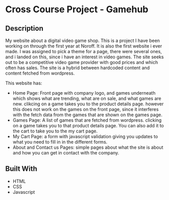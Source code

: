 
# Cross Course Project - Gamehub

## Description

My website about a digital video game shop. This is a project I have been working on through the first year at Noroff. It is also the first website i ever made. I was assigned to pick a theme for a page, there were several ones, and i landed on this, since i have an interest in video games. The site seeks out to be a competitive video game provider with good prices and which often has sales. The site is a hybrid between hardcoded content and content fetched from wordpress.

This website has:
- Home Page: Front page with company logo, and games underneath which shows what are trending, what are on sale, and what games are new. clikcing on a game takes you to the product details page. however this does not work on the games on the front page, since it interferes with the fetch data from the games that are shown on the games page.
- Games Page: A list of games that are fetched from wordpress. clicking on a game takes you to that product details page. You can also add it to the cart to take you to the my cart page.
- My Cart Page: a form with javascript validation giving you updates to what you need to fill in in the different forms.
- About and Contact us Pages: simple pages about what the site is about and how you can get in contact with the company.



## Built With
- HTML
- CSS
- Javascript
